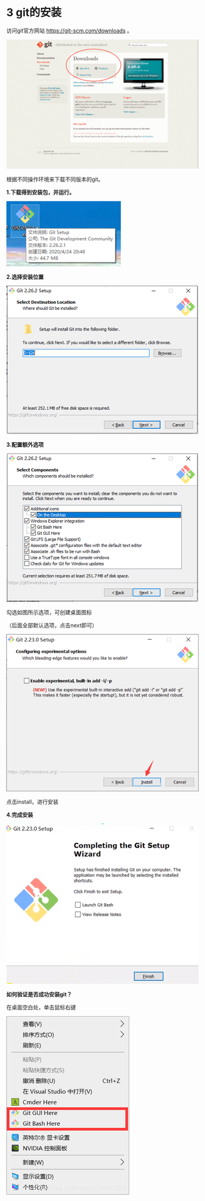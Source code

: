 # 3 git的安装

访问git官方网站 https://git-scm.com/downloads 。

![git官网](3%20git%E7%9A%84%E5%AE%89%E8%A3%85.assets/1587732307148.png)

根据不同操作环境来下载不同版本的git。

**1.下载得到安装包，并运行。**

![下载得到安装包](3%20git%E7%9A%84%E5%AE%89%E8%A3%85.assets/1587732597831.png)

**2.选择安装位置**

![选择安装位置](3%20git%E7%9A%84%E5%AE%89%E8%A3%85.assets/1587732643213.png)

**3.配置额外选项**

![配置额外选项](3%20git%E7%9A%84%E5%AE%89%E8%A3%85.assets/1587732675447.png)

勾选如图所示选项，可创建桌面图标

（后面全部默认选项，点击next即可）

![点击install](3%20git%E7%9A%84%E5%AE%89%E8%A3%85.assets/1587732880197.png)

点击install，进行安装

**4.完成安装**

![完成安装](3%20git%E7%9A%84%E5%AE%89%E8%A3%85.assets/1587733051855.png)





**如何验证是否成功安装git？**

在桌面空白处，单击鼠标右键

![验证是否成功安装git](3%20git%E7%9A%84%E5%AE%89%E8%A3%85.assets/1587733181349.png)

